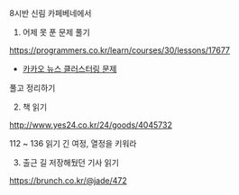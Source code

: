 8시반 신림 카페베네에서

1. 어제 못 푼 문제 풀기

https://programmers.co.kr/learn/courses/30/lessons/17677

- [카카오 뉴스 클러스터링 문제](https://github.com/jangjichang/Today-I-Learn/blob/master/algorithm/kakao5.py)

풀고 정리하기

2. 책 읽기

http://www.yes24.co.kr/24/goods/4045732

112 ~ 136 읽기
긴 여정, 열정을 키워라

3. 출근 길 저장해뒀던 기사 읽기

https://brunch.co.kr/@jade/472
